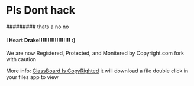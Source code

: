 # Pls Dont hack
######### thats a no no
#### I Heart Drake!!!!!!!!!!!!!!!!!! :)

We are now Registered, Protected, and Monitered by Copyright.com fork with caution

More info: [ClassBoard Is CopyRighted](https://app.copyrighted.com/work/GVUuNRcaQUAzCt3T)
it will download a file double click in your files app to view
